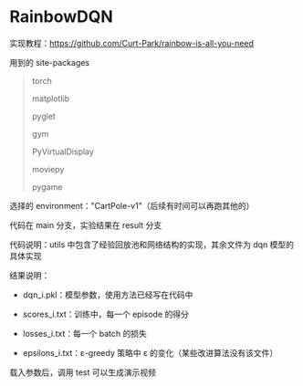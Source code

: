 # RainbowDQN

实现教程：https://github.com/Curt-Park/rainbow-is-all-you-need

用到的 site-packages

> torch           
>
>  matplotlib           
>
> pyglet               
>
> gym                  
>
> PyVirtualDisplay 
>
> moviepy 
>
> pygame 

选择的 environment："CartPole-v1"（后续有时间可以再跑其他的）

代码在 main 分支，实验结果在 result 分支

代码说明：utils 中包含了经验回放池和网络结构的实现，其余文件为 dqn 模型的具体实现

结果说明：

- dqn_i.pkl：模型参数，使用方法已经写在代码中

- scores_i.txt：训练中，每一个 episode 的得分

- losses_i.txt：每一个 batch 的损失

- epsilons_i.txt：ε-greedy 策略中 ε 的变化（某些改进算法没有该文件）

载入参数后，调用 test 可以生成演示视频

